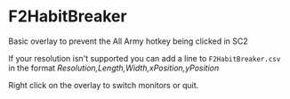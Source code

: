 # F2HabitBreaker
Basic overlay to prevent the All Army hotkey being clicked in SC2

If your resolution isn't supported you can add a line to `F2HabitBreaker.csv` in the format *Resolution,Length,Width,xPosition,yPosition*

Right click on the overlay to switch monitors or quit. 
